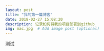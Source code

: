 ```yaml
---
layout: post
title: "我的第一篇博客"
date: 2018-02-27 15:08:20
description: 记录如何将我的项目部署到github
img: mac.jpg  # Add image post (optional)
---
```

测试
